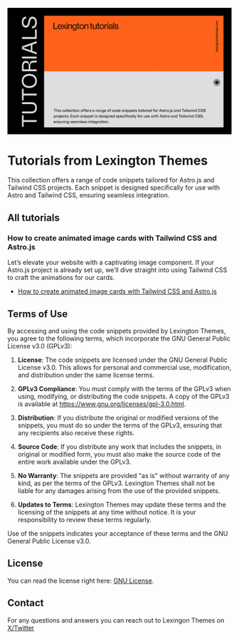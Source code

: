![Tutorials image](/public/images/tutorials.png)
# Tutorials from Lexington Themes

This collection offers a range of code snippets tailored for Astro.js and Tailwind CSS projects. Each snippet is designed specifically for use with Astro and Tailwind CSS, ensuring seamless integration.

## All tutorials

### How to create animated image cards with Tailwind CSS and Astro.js

Let’s elevate your website with a captivating image component. If your Astro.js project is already set up, we’ll dive straight into using Tailwind CSS to craft the animations for our cards.
- [How to create animated image cards with Tailwind CSS and Astro.js](https://lexingtonthemes.com/tutorials/how-to-create-animated-images-with-tailwind-css-and-astro-js/)



## Terms of Use

By accessing and using the code snippets provided by Lexington Themes, you agree to the following terms, which incorporate the GNU General Public License v3.0 (GPLv3):

1. **License**: The code snippets are licensed under the GNU General Public License v3.0. This allows for personal and commercial use, modification, and distribution under the same license terms.

2. **GPLv3 Compliance**: You must comply with the terms of the GPLv3 when using, modifying, or distributing the code snippets. A copy of the GPLv3 is available at <https://www.gnu.org/licenses/gpl-3.0.html>.

3. **Distribution**: If you distribute the original or modified versions of the snippets, you must do so under the terms of the GPLv3, ensuring that any recipients also receive these rights.

4. **Source Code**: If you distribute any work that includes the snippets, in original or modified form, you must also make the source code of the entire work available under the GPLv3.

5. **No Warranty**: The snippets are provided "as is" without warranty of any kind, as per the terms of the GPLv3. Lexington Themes shall not be liable for any damages arising from the use of the provided snippets.

6. **Updates to Terms**: Lexington Themes may update these terms and the licensing of the snippets at any time without notice. It is your responsibility to review these terms regularly.

Use of the snippets indicates your acceptance of these terms and the GNU General Public License v3.0.


## License

You can read the license right here: [GNU License](https://github.com/UnwrappedDesign/lexington-tutorials/blob/main/LICENSE).


## Contact
For any questions and answers you can reach out to Lexingon Themes on [X/Twitter](https://x.com/lexingtonthemes)